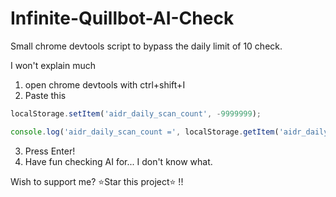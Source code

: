 # Infinite-Quillbot-AI-Check
Small chrome devtools script to bypass the daily limit of 10 check.

I won't explain much

1. open chrome devtools with ctrl+shift+I
2. Paste this
```js
localStorage.setItem('aidr_daily_scan_count', -9999999);

console.log('aidr_daily_scan_count =', localStorage.getItem('aidr_daily_scan_count'));

```
3. Press Enter!
4. Have fun checking AI for... I don't know what.


Wish to support me? ⭐Star this project⭐ !!
